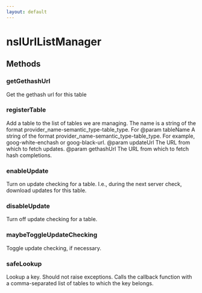 ```yaml
---
layout: default
---
```


# nsIUrlListManager #

## Methods ##

### getGethashUrl ###

Get the gethash url for this table


### registerTable ###

Add a table to the list of tables we are managing. The name is a
string of the format provider_name-semantic_type-table_type.  For
@param tableName A string of the format
       provider_name-semantic_type-table_type.  For example,
       goog-white-enchash or goog-black-url.
@param updateUrl The URL from which to fetch updates.
@param gethashUrl The URL from which to fetch hash completions.


### enableUpdate ###

Turn on update checking for a table. I.e., during the next server
check, download updates for this table.


### disableUpdate ###

Turn off update checking for a table.


### maybeToggleUpdateChecking ###

Toggle update checking, if necessary.


### safeLookup ###

Lookup a key.  Should not raise exceptions.  Calls the callback
function with a comma-separated list of tables to which the key
belongs.

